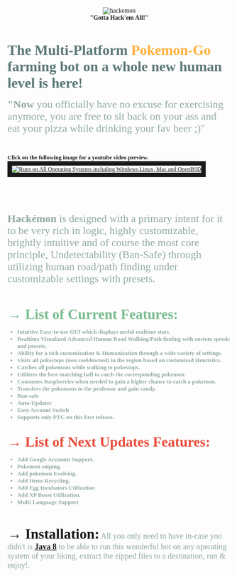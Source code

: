 
<font face="Lucida Console">
<div style="text-align:center"><img src="http://puu.sh/qlIQC/7b9adb7a67.png" alt="hackemon"></div>

<center><b>"Gotta Hack'em All!"</b></center>


 <br><br> <font color="5B7876" size="6px"><b>The Multi-Platform <font color="FFB03B">Pokemon-Go</font> farming bot on a whole new human level is here! </b></font><br><br><font size="5px" color=91AA9D><b>"Now</b> you officially have no excuse for exercising anymore, you are free to sit back on your ass and eat your pizza while drinking your fav beer ;)"</font>
 
 <br>
 
 <font size=2px><b>Click on the following image for a youtube video preview.</b><font>
<a href="http://www.youtube.com/watch?feature=player_embedded&v=F6pjaP6Gtcs" target="_blank"><img src="http://puu.sh/qlLMz/1f98389e8f.png" 
alt="Runs on All Operating Systems including Windows,Linux, Mac and OpenBSD"  border="10" /></a>

<br>

<font size="5px" color="91AA9D"><font size="6px" color="405952"> <br> </font><b>Hackémon</b> is designed with a primary intent for it to be very rich in logic, highly customizable, brightly intuitive and of course the most core principle, Undetectability (Ban-Safe) through utilizing human road/path finding under customizable settings with presets.</font>
<br><br><br><br>
<b><font color="79BD8F" size="6px">→ List of Current Features:</font></b>
<font color="91AA9D">
<b>
<ul>
<li>Intuitive Easy-to-use GUI which displays useful realtime stats.</li>
<li>Realtime Visualized Advanced Human Road Walking/Path finding with custom speeds and presets.</li>
<li>Ability for a rich customization & Humanization through a wide variety of settings. </li>
<li>Visits all pokestops (non cooldowned) in the region based on customized Heuristics. </li>
<li>Catches all pokemons while walking to pokestops.</li>
<li>Utilitzes the best matching ball to catch the corresponding pokemon.</li>
<li>Consumes Raspberries when needed to gain a higher chance to catch a pokemon.</li>
<li>Transfers the pokemons to the professor and gain candy.</li>
<li>Ban-safe</li>
<li>Auto-Updater</li>
<li>Easy Account Switch</li>
<li>Supports only PTC on this first release. </li>
</ul>
</b>
</font>
 
<br>
<b><font color="E74C3C" size="6px">→ List of Next Updates Features:</font></b>
<font color="91AA9D">
<ul>
<b>
<li>Add Google Accounts Support.</li>
<li>Pokemon sniping.</li>
<li>Add pokemon Evolving.</li>
<li>Add Items Recycling. </li>
<li>Add Egg Incubators Utilization</li>
<li>Add XP Boost Utilization.</li>
<li>Multi Language Support</li>
</b>
</ul>
</font>

<br><br>
<b><font color="" size="6px">→ Installation:</font></b>
<font color=91AA9D size ="4px">
All you only need to have in-case you didn't is <b><a href="http://www.oracle.com/technetwork/java/javase/downloads/jdk8-downloads-2133151.html">Java 8</a></b> to be able to run this wonderful bot on any operating system of your liking, extract the
zipped files to a destination, run & enjoy!.</font>

